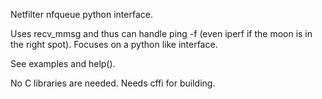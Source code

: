 Netfilter nfqueue python interface.

Uses recv_mmsg and thus can handle ping -f (even iperf if the moon is in the right spot).
Focuses on a python like interface.

See examples and help().

No C libraries are needed. Needs cffi for building.
